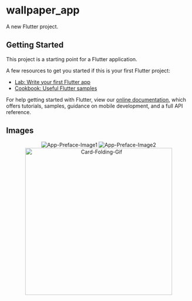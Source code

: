 # wallpaper_app

A new Flutter project.

## Getting Started

This project is a starting point for a Flutter application.

A few resources to get you started if this is your first Flutter project:

- [Lab: Write your first Flutter app](https://flutter.dev/docs/get-started/codelab)
- [Cookbook: Useful Flutter samples](https://flutter.dev/docs/cookbook)

For help getting started with Flutter, view our
[online documentation](https://flutter.dev/docs), which offers tutorials,
samples, guidance on mobile development, and a full API reference.


<!--     <img src="https://user-images.githubusercontent.com/70028516/130107904-22e0f8fb-124d-4482-8002-777abb379be3.gif" alt="App-Preface-Image1">
    <img src="https://user-images.githubusercontent.com/70028516/130107930-99157dbd-601b-4aa9-a3fe-e053fa31786b.gif" alt="App-Preface-Image2">    
    <img src="https://user-images.githubusercontent.com/70028516/130107942-4f2d912a-d7a5-4d46-b741-b0788462e7c4.gif" alt="Card-Folding-Gif" width="30">
    <img src="/screenshots/card-folding.gif" alt="Card-Folding-Gif" width="230"> -->



## Images

<p align="center">
<img src="https://user-images.githubusercontent.com/70028516/130107904-22e0f8fb-124d-4482-8002-777abb379be3.gif" alt="App-Preface-Image1">  
  <img src="https://user-images.githubusercontent.com/70028516/130107930-99157dbd-601b-4aa9-a3fe-e053fa31786b.gif" alt="App-Preface-Image2" >    
    <img src="https://user-images.githubusercontent.com/70028516/130107942-4f2d912a-d7a5-4d46-b741-b0788462e7c4.gif" alt="Card-Folding-Gif" width="400">
</p>

